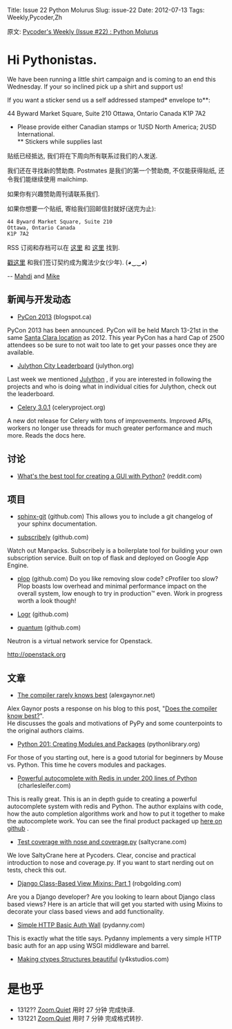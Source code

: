 Title: Issue 22 Python Molurus
Slug: issue-22
Date: 2012-07-13 
Tags: Weekly,Pycoder,Zh 


原文: [Pycoder's Weekly (Issue #22) : Python Molurus](http://us4.campaign-archive1.com/?u=9735795484d2e4c204da82a29&id=6e6c3c0ca2)

# Hi Pythonistas. 

We have been running a little shirt campaign and is coming to an end this Wednesday. If your so inclined pick up a shirt and support us! 

If you want a sticker send us a self addressed stamped* envelope to**: 

44 Byward Market Square, Suite 210
Ottawa, Ontario Canada 
K1P 7A2

* Please provide either Canadian stamps or 1USD North America; 2USD International.  
** Stickers while supplies last


贴纸已经抵达, 我们将在下周向所有联系过我们的人发送.

我们还在寻找新的赞助商.
Postmates 是我们的第一个赞助商,
不仅能获得贴纸,
还令我们能继续使用 mailchimp.

如果你有兴趣赞助周刊请联系我们.

如果你想要一个贴纸, 寄给我们回邮信封就好(送完为止):

    44 Byward Market Square, Suite 210
    Ottawa, Ontario Canada
    K1P 7A2


RSS 订阅和存档可以在 [这里](http://feeds.feedburner.com/pycodersweekly) 和 [这里](http://pycoders.com/archive.html) 找到. 

[戳这里](https://twitter.com/#!/pycoders) 和我们签订契约成为魔法少女(少年).  (◕‿‿◕)

--
[Mahdi](https://twitter.com/#!/myusuf3) and [Mike](https://twitter.com/#!/mgrouchy)



## 新闻与开发动态

- [PyCon 2013](http://pycon.blogspot.ca/2012/07/welcome-to-pycon-2013.html) (blogspot.ca)

PyCon 2013 has been announced. PyCon will be held March 13-21st in the same 
[Santa Clara location](https://us.pycon.org/2013/venue/info/)
as 2012.  This year PyCon has a hard Cap of 2500 attendees so be sure to not wait too late to get your passes once they are available.

- [Julython City Leaderboard](http://www.julython.org/location/) (julython.org)

Last week we mentioned 
[Julython](http://julython.org/)
, if you are interested in following the projects and who is doing what in individual cities for Julython, check out the leaderboard.


- [Celery 3.0.1](http://docs.celeryproject.org/en/latest/whatsnew-3.0.html) (celeryproject.org)

A new dot release for Celery with tons of improvements. Improved APIs, workers no longer use threads for much greater performance and much more. Reads the docs here. 


## 讨论


- [What's the best tool for creating a GUI with Python?](http://www.reddit.com/r/Python/comments/wevak/i_am_making_a_gui_with_python_what_is_the_best/) (reddit.com)



## 项目

- [sphinx-git](https://github.com/OddBloke/sphinx-git) (github.com)
This allows you to include a git changelog of your sphinx documentation.


- [subscribely](https://github.com/SockClub/subscribely) (github.com)

Watch out Manpacks. Subscribely is a boilerplate tool for building your own subscription service. Built on top of flask and deployed on Google App Engine.

- [plop](https://github.com/bdarnell/plop) (github.com)
Do you like removing slow code? cProfiler too slow? Plop boasts low overhead and minimal performance impact on the overall system, low enough to try in production™ even. Work in progress worth a look though!

- [Logr](https://github.com/BrewerHimself/Logr) (github.com)


- [quantum](https://github.com/openstack/quantum) (github.com)

Neutron is a virtual network service for Openstack.

http://openstack.org




## 文章


- [The compiler rarely knows best](http://alexgaynor.net/2012/jul/12/compiler-rarely-knows-best/) (alexgaynor.net)

Alex Gaynor posts a response on his blog to this post, 
"[Does the compiler know best?](http://pwang.wordpress.com/2012/07/11/does-the-compiler-know-best/)".  
He discusses the goals and motivations of PyPy and some counterpoints to the original authors claims.

- [Python 201: Creating Modules and Packages](http://www.blog.pythonlibrary.org/2012/07/08/python-201-creating-modules-and-packages/) (pythonlibrary.org)

For those of you starting out, here is a good tutorial for beginners by Mouse vs. Python. This time he covers modules and packages.


- [Powerful autocomplete with Redis in under 200 lines of Python](http://charlesleifer.com/blog/powerful-autocomplete-with-redis-in-under-200-lines-of-python/) (charlesleifer.com)

This is really great. This is an in depth guide to creating a powerful autocomplete system with redis and Python. The author explains with code, how the auto completion algorithms work and how to put it together to make the autocomplete work. You can see the final product packaged up 
[here on github](https://github.com/coleifer/redis-completion)
.


- [Test coverage with nose and coverage.py](http://www.saltycrane.com/blog/2012/04/test-coverage-nose-and-coveragepy/) (saltycrane.com)

We love SaltyCrane here at Pycoders. Clear, concise and practical introduction to nose and coverage.py. If you want to start nerding out on tests, check this out.


- [Django Class-Based View Mixins: Part 1](http://www.robgolding.com/blog/2012/07/12/django-class-based-view-mixins-part-1/) (robgolding.com)

Are you a Django developer? Are you looking to learn about Django class based views? Here is an article that will get you started with using Mixins to decorate your class based views and add functionality.


- [Simple HTTP Basic Auth Wall](http://pydanny.com/simple-http-basic-auth-wall.html) (pydanny.com)

This is exactly what the title says. Pydanny implements a very simple HTTP basic auth for an app using WSGI middleware and barrel.


- [Making ctypes Structures beautiful](http://y4kstudios.com/post/making-ctypes-structures-beautiful/) (y4kstudios.com)



# 是也乎

- 1312?? [Zoom.Quiet](http://zoomquiet.org/) 用时 27 分钟 完成快译.
- 131221 [Zoom.Quiet](http://zoomquiet.org/) 用时 7 分钟 完成格式转抄.


